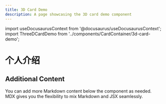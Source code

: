 ```yaml
---
title: 3D Card Demo
description: A page showcasing the 3D card demo component
---
```


import useDocusaurusContext from '@docusaurus/useDocusaurusContext';
import ThreeDCardDemo from '../components/CardContainer/3d-card-demo';

# 个人介绍


## Additional Content

You can add more Markdown content below the component as needed. MDX gives you the flexibility to mix Markdown and JSX seamlessly.
